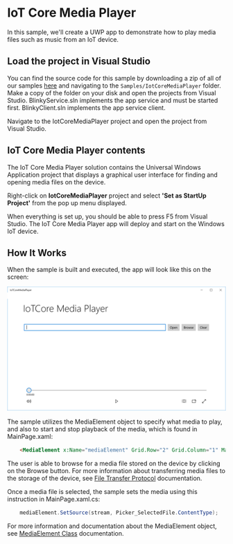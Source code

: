 # IoT Core Media Player

In this sample, we'll create a UWP app to demonstrate how to play media files such as music from an IoT device.

## Load the project in Visual Studio

You can find the source code for this sample by downloading a zip of all of our samples [here](https://github.com/Microsoft/Windows-iotcore-samples/archive/master.zip) and navigating to the `Samples/IotCoreMediaPlayer` folder.  Make a copy of the folder on your disk and open the projects from Visual Studio.  BlinkyService.sln implements the app service and must be started first.  BlinkyClient.sln implements the app service client.

Navigate to the IotCoreMediaPlayer project and open the project from Visual Studio.

## IoT Core Media Player contents

The IoT Core Media Player solution contains the Universal Windows Application project that displays a graphical user interface for finding and opening media files on the device.

Right-click on **IotCoreMediaPlayer** project and select **'Set as StartUp Project'** from the pop up menu displayed.

When everything is set up, you should be able to press F5 from Visual Studio.  The IoT Core Media Player app will deploy and start on the Windows IoT device.

## How It Works

When the sample is built and executed, the app will look like this on the screen:

![IoTCore Media Player running](../../../Resources/images/IoTMediaPlayer/IoTCoreMediaPlayer.png)

The sample utilizes the MediaElement object to specify what media to play, and also to start and stop playback of the media, which is found in MainPage.xaml:

``` HTML
    <MediaElement x:Name="mediaElement" Grid.Row="2" Grid.Column="1" Margin="0,20" AreTransportControlsEnabled="True" />
```
The user is able to browse for a media file stored on the device by clicking on the Browse button.  For more information about transferring media files to the storage of the device, see [File Transfer Protocol](https://docs.microsoft.com/en-us/windows/iot-core/connect-your-device/FTP) documentation.

Once a media file is selected, the sample sets the media using this instruction in MainPage.xaml.cs:

``` C#
	mediaElement.SetSource(stream, Picker_SelectedFile.ContentType);
```
For more information and documentation about the MediaElement object, see [MediaElement Class](https://docs.microsoft.com/en-us/uwp/api/Windows.UI.Xaml.Controls.MediaElement) documentation.


